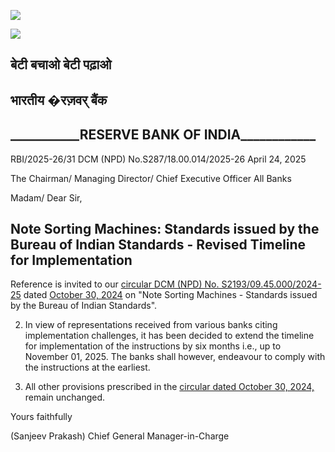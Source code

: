 ![](_page_0_Picture_0.jpeg)

![](_page_0_Picture_1.jpeg)

## बेटी बचाओ बेटी पढ़ाओ

## **भारतीय �रज़वर् बैंक**

## \_\_\_\_\_\_\_\_\_\_\_RESERVE BANK OF INDIA\_\_\_\_\_\_\_\_\_\_\_\_

RBI/2025-26/31 DCM (NPD) No.S287/18.00.014/2025-26 April 24, 2025

The Chairman/ Managing Director/ Chief Executive Officer All Banks

Madam/ Dear Sir,

## **Note Sorting Machines: Standards issued by the Bureau of Indian Standards - Revised Timeline for Implementation**

 Reference is invited to our [circular DCM \(NPD\) No. S2193/09.45.000/2024-25](https://www.rbi.org.in/Scripts/NotificationUser.aspx?Id=12745&Mode=0) dated [October 30, 2024](https://www.rbi.org.in/Scripts/NotificationUser.aspx?Id=12745&Mode=0) on "Note Sorting Machines - Standards issued by the Bureau of Indian Standards".

2. In view of representations received from various banks citing implementation challenges, it has been decided to extend the timeline for implementation of the instructions by six months i.e., up to November 01, 2025. The banks shall however, endeavour to comply with the instructions at the earliest.

3. All other provisions prescribed in the [circular dated October 30, 2024,](https://www.rbi.org.in/Scripts/NotificationUser.aspx?Id=12745&Mode=0) remain unchanged.

Yours faithfully

(Sanjeev Prakash) Chief General Manager-in-Charge